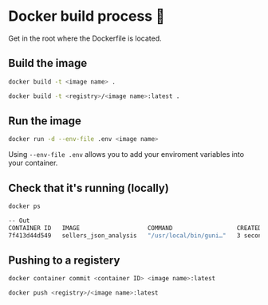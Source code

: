 # Docker build process 🐳

Get in the root where the Dockerfile is located.


## Build the image

```zsh
docker build -t <image name> .

docker build -t <registry>/<image name>:latest .
```

## Run the image

```zsh
docker run -d --env-file .env <image name>
```

Using `--env-file .env` allows you to add your enviroment variables into your container.

## Check that it's running (locally)
```zsh
docker ps

-- Out
CONTAINER ID   IMAGE                   COMMAND                  CREATED          STATUS          PORTS      NAMES
7f413d44d549   sellers_json_analysis   "/usr/local/bin/guni…"   3 seconds ago    Up 2 seconds    5000/tcp   suspicious_dijkstra
```

## Pushing to a registery

```zsh
docker container commit <container ID> <image name>:latest

docker push <registry>/<image name>:latest
```
